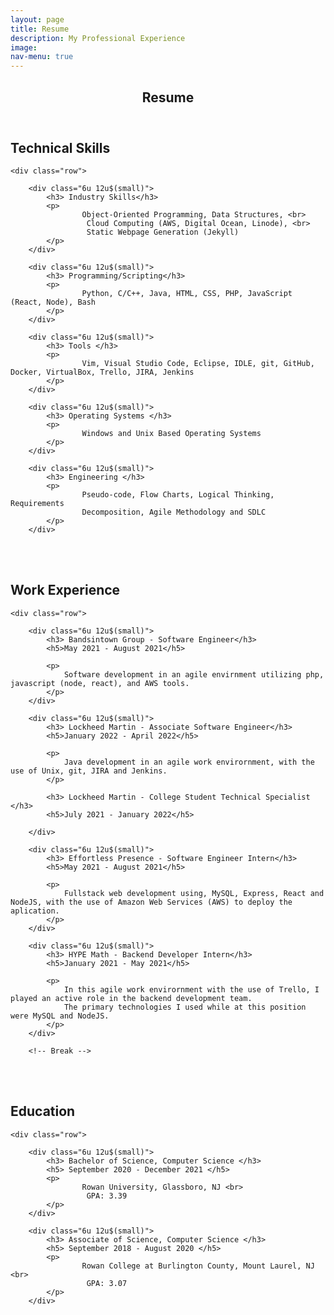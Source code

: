 ```yaml
---
layout: page
title: Resume
description: My Professional Experience
image:
nav-menu: true
---
```


<!-- Main -->
<div id="main" class="alt">

<!-- One -->
<section id="one">
	<div class="inner">
		<header class="major">
			<h1>Resume</h1>
		</header>

<!-- Content -->

<div>
	<h2 id="content">Technical Skills</h2>

	<div class="row">

		<div class="6u 12u$(small)">
			<h3> Industry Skills</h3>
			<p>
				 	Object-Oriented Programming, Data Structures, <br> 
					 Cloud Computing (AWS, Digital Ocean, Linode), <br>
					 Static Webpage Generation (Jekyll)
			</p>
		</div>

		<div class="6u 12u$(small)">
			<h3> Programming/Scripting</h3>
			<p>
				 	Python, C/C++, Java, HTML, CSS, PHP, JavaScript (React, Node), Bash
			</p>
		</div>

</div>
<div>
	<div class="row">

		<div class="6u 12u$(small)">
			<h3> Tools </h3>
			<p>
				 	Vim, Visual Studio Code, Eclipse, IDLE, git, GitHub, Docker, VirtualBox, Trello, JIRA, Jenkins
			</p>
		</div>

		<div class="6u 12u$(small)">
			<h3> Operating Systems </h3>
			<p>
				 	Windows and Unix Based Operating Systems
			</p>
		</div>
</div>

<div>
	<div class="row">

		<div class="6u 12u$(small)">
			<h3> Engineering </h3>
			<p>
				 	Pseudo-code, Flow Charts, Logical Thinking, Requirements
					Decomposition, Agile Methodology and SDLC
			</p>
		</div>
</div>

<br><br>
<div>
	<h2 id="content">Work Experience</h2>

	<div class="row">
		
		<div class="6u 12u$(small)">
			<h3> Bandsintown Group - Software Engineer</h3>
			<h5>May 2021 - August 2021</h5>

			<p>
			 	Software development in an agile envirnment utilizing php, javascript (node, react), and AWS tools.
			</p>
		</div>
		
		<div class="6u 12u$(small)">
			<h3> Lockheed Martin - Associate Software Engineer</h3>
			<h5>January 2022 - April 2022</h5>
			
			<p>
			 	Java development in an agile work envirornment, with the use of Unix, git, JIRA and Jenkins.
			</p>
			
			<h3> Lockheed Martin - College Student Technical Specialist </h3>
			<h5>July 2021 - January 2022</h5>

		</div>

		<div class="6u 12u$(small)">
			<h3> Effortless Presence - Software Engineer Intern</h3>
			<h5>May 2021 - August 2021</h5>

			<p>
			 	Fullstack web development using, MySQL, Express, React and NodeJS, with the use of Amazon Web Services (AWS) to deploy the aplication.
			</p>
		</div>

		<div class="6u 12u$(small)">
			<h3> HYPE Math - Backend Developer Intern</h3>
			<h5>January 2021 - May 2021</h5>

			<p>
				In this agile work envirornment with the use of Trello, I played an active role in the backend development team. 
				The primary technologies I used while at this position were MySQL and NodeJS.
			</p>
		</div>

		<!-- Break -->

</div>

<br><br>


<div>
	<h2 id="content"> Education </h2>

	<div class="row">

		<div class="6u 12u$(small)">
			<h3> Bachelor of Science, Computer Science </h3>
			<h5> September 2020 - December 2021 </h5>
			<p>
				 	Rowan University, Glassboro, NJ <br>
					 GPA: 3.39
			</p>
		</div>

		<div class="6u 12u$(small)">
			<h3> Associate of Science, Computer Science </h3>
			<h5> September 2018 - August 2020 </h5>
			<p>
				 	Rowan College at Burlington County, Mount Laurel, NJ <br>
					 GPA: 3.07
			</p>
		</div>

</div>

</div>


</div>
